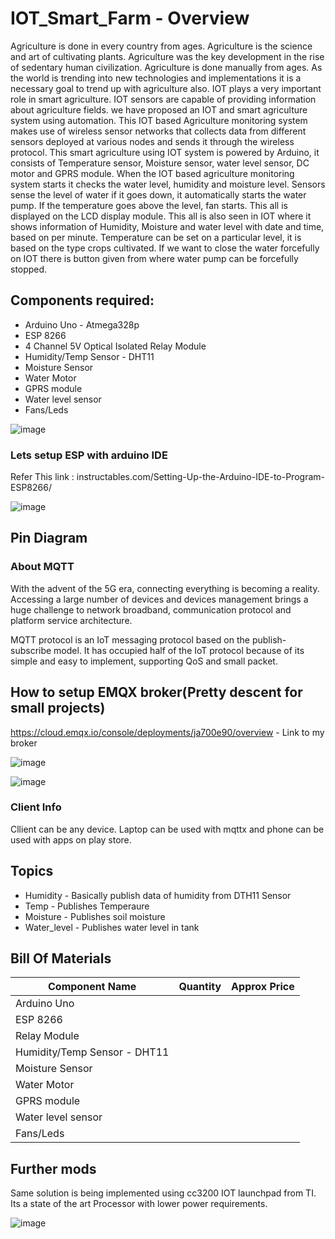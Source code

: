 # IOT_Smart_Farm - Overview
Agriculture is done in every country from ages. Agriculture is the science and art of cultivating plants. Agriculture was the key development in the rise of sedentary human civilization. Agriculture is done manually from ages. As the world is trending into new technologies and implementations it is a necessary goal to trend up with agriculture also. IOT plays a very important role in smart agriculture. IOT sensors are capable of providing information about agriculture fields. we have proposed an IOT and smart agriculture system using automation. This IOT based Agriculture monitoring system makes use of wireless sensor networks that collects data from different sensors deployed at various nodes and sends it through the wireless protocol. This smart agriculture using IOT system is powered by Arduino, it consists of Temperature sensor, Moisture sensor, water level sensor, DC motor and GPRS module. When the IOT based agriculture monitoring system starts it checks the water level, humidity and moisture level.  Sensors sense the level of water if it goes down, it automatically starts the water pump. If the temperature goes above the level, fan starts. This all is displayed on the LCD display module. This all is also seen in IOT where it shows information of Humidity, Moisture and water level with date and time, based on per minute. Temperature can be set on a particular level, it is based on the type crops cultivated. If we want to close the water forcefully on IOT there is button given from where water pump can be forcefully stopped.


## Components required:
- Arduino Uno - Atmega328p
- ESP 8266
- 4 Channel 5V Optical Isolated Relay Module 
- Humidity/Temp Sensor - DHT11
- Moisture Sensor
- Water Motor
- GPRS module
- Water level sensor
- Fans/Leds


![image](https://user-images.githubusercontent.com/49076977/115974276-2f697b80-a579-11eb-8d6a-b91f37f17cca.png)

### Lets setup ESP with arduino IDE
Refer This link : instructables.com/Setting-Up-the-Arduino-IDE-to-Program-ESP8266/

![image](https://user-images.githubusercontent.com/49076977/115974328-6d669f80-a579-11eb-982e-fa5de02410ff.png)

## Pin Diagram

### About MQTT
With the advent of the 5G era, connecting everything is becoming a reality. Accessing a large number of devices and devices management brings a huge challenge to network broadband, communication protocol and platform service architecture.


MQTT protocol is an IoT messaging protocol based on the publish-subscribe model. It has occupied half of the IoT protocol because of its simple and easy to implement, supporting QoS and small packet.

## How to setup EMQX broker(Pretty descent for small projects)
https://cloud.emqx.io/console/deployments/ja700e90/overview - Link to my broker

![image](https://user-images.githubusercontent.com/49076977/115974323-62137400-a579-11eb-9fe7-37e046882f54.png)

![image](https://user-images.githubusercontent.com/49076977/115974383-fe3d7b00-a579-11eb-8837-8aad70fcd60c.png)



### Client Info
Cllient can be any device. Laptop can be used with mqttx and phone can be used with apps on play store.

## Topics
- Humidity - Basically publish data of humidity from DTH11 Sensor
- Temp - Publishes Temperaure
- Moisture - Publishes soil moisture
- Water_level - Publishes water level in tank



## Bill Of Materials

| Component Name | Quantity | Approx Price |
| --- | --- | --- |
| Arduino Uno | | |
| ESP 8266 | | |
| Relay Module | | |
| Humidity/Temp Sensor - DHT11 | | |
| Moisture Sensor | | |
| Water Motor | | |
| GPRS module | | |
| Water level sensor | | |
| Fans/Leds | | |

## Further mods
Same solution is being implemented using cc3200 IOT launchpad from TI. Its a state of the art Processor with lower power requirements.

![image](https://user-images.githubusercontent.com/49076977/115974346-91c27c00-a579-11eb-98de-ddf043d654ad.png)


